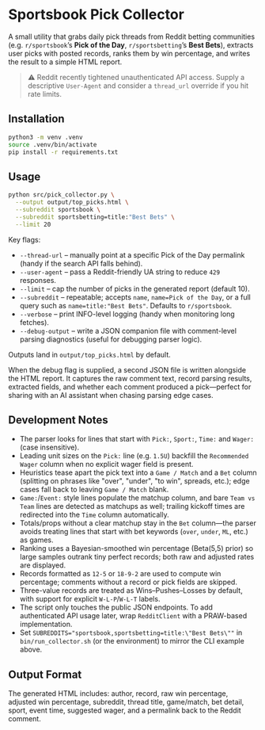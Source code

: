 # Sportsbook Pick Collector

A small utility that grabs daily pick threads from Reddit betting communities (e.g. `r/sportsbook`’s **Pick of the Day**, `r/sportsbetting`’s **Best Bets**), extracts user picks with posted records, ranks them by win percentage, and writes the result to a simple HTML report.

> ⚠️ Reddit recently tightened unauthenticated API access. Supply a descriptive `User-Agent` and consider a `thread_url` override if you hit rate limits.

## Installation

```bash
python3 -m venv .venv
source .venv/bin/activate
pip install -r requirements.txt
```

## Usage

```bash
python src/pick_collector.py \
  --output output/top_picks.html \
  --subreddit sportsbook \
  --subreddit sportsbetting=title:"Best Bets" \
  --limit 20
```

Key flags:

- `--thread-url` – manually point at a specific Pick of the Day permalink (handy if the search API falls behind).
- `--user-agent` – pass a Reddit-friendly UA string to reduce `429` responses.
- `--limit` – cap the number of picks in the generated report (default 10).
- `--subreddit` – repeatable; accepts `name`, `name=Pick of the Day`, or a full query such as `name=title:"Best Bets"`. Defaults to `r/sportsbook`.
- `--verbose` – print INFO-level logging (handy when monitoring long fetches).
- `--debug-output` – write a JSON companion file with comment-level parsing diagnostics (useful for debugging parser logic).

Outputs land in `output/top_picks.html` by default.

When the debug flag is supplied, a second JSON file is written alongside the HTML report. It captures the raw comment text, record parsing results, extracted fields, and whether each comment produced a pick—perfect for sharing with an AI assistant when chasing parsing edge cases.

## Development Notes

- The parser looks for lines that start with `Pick:`, `Sport:`, `Time:` and `Wager:` (case insensitive).
- Leading unit sizes on the `Pick:` line (e.g. `1.5U`) backfill the `Recommended Wager` column when no explicit wager field is present.
- Heuristics tease apart the pick text into a `Game / Match` and a `Bet` column (splitting on phrases like "over", "under", "to win", spreads, etc.); edge cases fall back to leaving `Game / Match` blank.
- `Game:`/`Event:` style lines populate the matchup column, and bare `Team vs Team` lines are detected as matchups as well; trailing kickoff times are redirected into the `Time` column automatically.
- Totals/props without a clear matchup stay in the `Bet` column—the parser avoids treating lines that start with bet keywords (`over`, `under`, `ML`, etc.) as games.
- Ranking uses a Bayesian-smoothed win percentage (Beta(5,5) prior) so large samples outrank tiny perfect records; both raw and adjusted rates are displayed.
- Records formatted as `12-5` or `18-9-2` are used to compute win percentage; comments without a record or pick fields are skipped.
- Three-value records are treated as Wins–Pushes–Losses by default, with support for explicit `W-L-P`/`W-L-T` labels.
- The script only touches the public JSON endpoints. To add authenticated API usage later, wrap `RedditClient` with a PRAW-based implementation.
- Set `SUBREDDITS="sportsbook,sportsbetting=title:\"Best Bets\""` in `bin/run_collector.sh` (or the environment) to mirror the CLI example above.

## Output Format

The generated HTML includes: author, record, raw win percentage, adjusted win percentage, subreddit, thread title, game/match, bet detail, sport, event time, suggested wager, and a permalink back to the Reddit comment.
